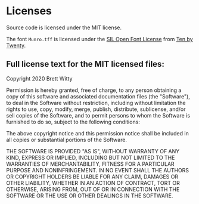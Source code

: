 # Licenses

Source code is licensed under the MIT license.

The font `Munro.tff` is licensed under the [SIL Open Font License](http://scripts.sil.org/cms/scripts/page.php?item_id=OFL_web) from [Ten by Twenty](http://www.tenbytwenty.com/).

## Full license text for the MIT licensed files:

Copyright 2020 Brett Witty

Permission is hereby granted, free of charge, to any person obtaining a copy of this software and associated documentation files (the "Software"), to deal in the Software without restriction, including without limitation the rights to use, copy, modify, merge, publish, distribute, sublicense, and/or sell copies of the Software, and to permit persons to whom the Software is furnished to do so, subject to the following conditions:

The above copyright notice and this permission notice shall be included in all copies or substantial portions of the Software.

THE SOFTWARE IS PROVIDED "AS IS", WITHOUT WARRANTY OF ANY KIND, EXPRESS OR IMPLIED, INCLUDING BUT NOT LIMITED TO THE WARRANTIES OF MERCHANTABILITY, FITNESS FOR A PARTICULAR PURPOSE AND NONINFRINGEMENT. IN NO EVENT SHALL THE AUTHORS OR COPYRIGHT HOLDERS BE LIABLE FOR ANY CLAIM, DAMAGES OR OTHER LIABILITY, WHETHER IN AN ACTION OF CONTRACT, TORT OR OTHERWISE, ARISING FROM, OUT OF OR IN CONNECTION WITH THE SOFTWARE OR THE USE OR OTHER DEALINGS IN THE SOFTWARE.
